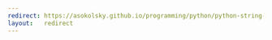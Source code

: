 ```yaml
---
redirect: https://asokolsky.github.io/programming/python/python-string-enum.html
layout:   redirect
---
```

